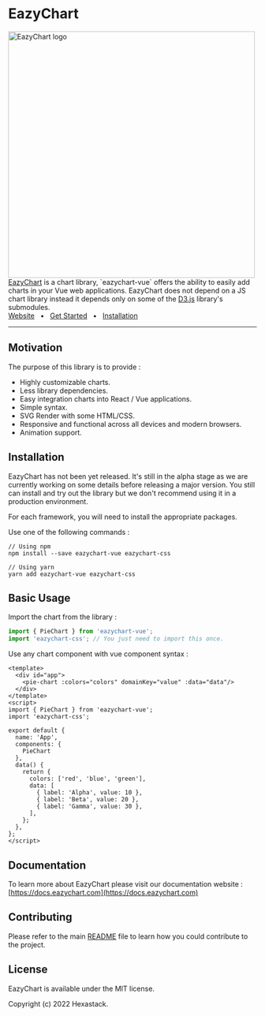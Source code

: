 # EazyChart
<img align="center" width="500" alt="EazyChart logo" src="https://eazychart.com/img/logo.png"/>
<br/>
<a href="https://eazychart.com/">EazyChart</a> is a chart library, `eazychart-vue` offers the ability to easily add charts in your Vue web applications. EazyChart does not depend on a JS chart library instead it depends only on some of the <a href="https://d3js.org/">D3.js</a> library's submodules.

<br />
<a href="https://docs.eazychart.com/">Website</a>
<span>&nbsp;&nbsp;•&nbsp;&nbsp;</span>
<a href="https://docs.eazychart.com/?path=/story/get-started-introduction--page">Get Started</a>
<span>&nbsp;&nbsp;•&nbsp;&nbsp;</span>
<a href="https://docs.eazychart.com/?path=/story/get-started-installation--page">Installation</a>
<br />
<hr />

## Motivation

The purpose of this library is to provide :
- Highly customizable charts.
- Less library dependencies.
- Easy integration charts into React / Vue applications.
- Simple syntax.
- SVG Render with some HTML/CSS.
- Responsive and functional across all devices and modern browsers.
- Animation support.

## Installation

EazyChart has not been yet released. It's still in the alpha stage as we are currently working on some details before releasing a major version. You still can install and try out the library but we don't recommend using it in a production environment.

For each framework, you will need to install the appropriate packages.

Use one of the following commands :

```
// Using npm
npm install --save eazychart-vue eazychart-css

// Using yarn
yarn add eazychart-vue eazychart-css
```

## Basic Usage

Import the chart from the library :
```js
import { PieChart } from 'eazychart-vue';
import 'eazychart-css'; // You just need to import this once.
```
Use any chart component with vue component syntax :
```vue
<template>
  <div id="app">
    <pie-chart :colors="colors" domainKey="value" :data="data"/>
  </div>
</template>
<script>
import { PieChart } from 'eazychart-vue';
import 'eazychart-css';

export default {
  name: 'App',
  components: {
    PieChart
  },
  data() {
    return {
      colors: ['red', 'blue', 'green'],
      data: [
        { label: 'Alpha', value: 10 },
        { label: 'Beta', value: 20 },
        { label: 'Gamma', value: 30 },
      ],
    };
  },
};
</script>
```

## Documentation

To learn more about EazyChart please visit our documentation website : [https://docs.eazychart.com](https://docs.eazychart.com)

## Contributing

Please refer to the main [README](../../README.md) file to learn how you could contribute to the project.

## License

EazyChart is available under the MIT license.

Copyright (c) 2022 Hexastack.
